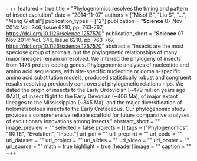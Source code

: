 +++
featured = true
title = "Phylogenomics resolves the timing and pattern of insect evolution"
date = "2014-11-07"
authors = ["Misof B", "Liu S", "...", "Meng G et al"]
publication_types = ["2"]
publication = "**Science**  07 Nov 2014: Vol. 346, Issue 6210, pp. 763-767, https://doi.org/10.1126/science.1257570"
publication_short = "**Science**  07 Nov 2014: Vol. 346, Issue 6210, pp. 763-767, https://doi.org/10.1126/science.1257570"
abstract = "Insects are the most speciose group of animals, but the phylogenetic relationships of many major lineages remain unresolved. We inferred the phylogeny of insects from 1478 protein-coding genes. Phylogenomic analyses of nucleotide and amino acid sequences, with site-specific nucleotide or domain-specific amino acid substitution models, produced statistically robust and congruent results resolving previously controversial phylogenetic relations hips. We dated the origin of insects to the Early Ordovician [~479 million years ago (Ma)], of insect flight to the Early Devonian (~406 Ma), of major extant lineages to the Mississippian (~345 Ma), and the major diversification of holometabolous insects to the Early Cretaceous. Our phylogenomic study provides a comprehensive reliable scaffold for future comparative analyses of evolutionary innovations among insects."
abstract_short = ""
image_preview = ""
selected = false
projects = []
tags = ["Phylogenomics", "1KITE", "Evolution", "Insect"]
url_pdf = ""
url_preprint = ""
url_code = ""
url_dataset = ""
url_project = ""
url_slides = ""
url_video = ""
url_poster = ""
url_source = ""
math = true
highlight = true
[header]
image = ""
caption = ""
+++